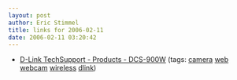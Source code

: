 ```yaml
---
layout: post
author: Eric Stimmel
title: links for 2006-02-11
date: 2006-02-11 03:20:42
--- 
```



* [D-Link TechSupport - Products - DCS-900W][]
    (tags: [camera][] [web][] [webcam][] [wireless][] [dlink][])

  [D-Link TechSupport - Products - DCS-900W]: http://support.dlink.com/products/view.asp?productid=DCS-900W
  [camera]: http://del.icio.us/estimmel/camera
  [web]: http://del.icio.us/estimmel/web
  [webcam]: http://del.icio.us/estimmel/webcam
  [wireless]: http://del.icio.us/estimmel/wireless
  [dlink]: http://del.icio.us/estimmel/dlink

